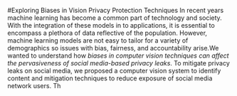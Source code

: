 #Exploring Biases in Vision Privacy Protection Techniques 
In recent years machine learning has become a common
part of technology and society. With the integration of
these models in to applications, it is essential to
encompass a plethora of data reflective of the
population. However, machine learning models are not
easy to tailor for a variety of demographics so issues with
bias, fairness, and accountability arise.We wanted to understand how *biases in computer
vision techniques can affect the pervasiveness of social
media-based privacy leaks*. To mitigate privacy leaks on
social media, we proposed a computer vision system to
identify content and mitigation techniques to reduce
exposure of social media network users. Th
